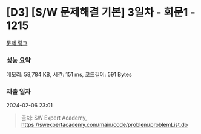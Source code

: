 # [D3] [S/W 문제해결 기본] 3일차 - 회문1 - 1215 

[문제 링크](https://swexpertacademy.com/main/code/problem/problemDetail.do?contestProbId=AV14QpAaAAwCFAYi) 

### 성능 요약

메모리: 58,784 KB, 시간: 151 ms, 코드길이: 591 Bytes

### 제출 일자

2024-02-06 23:01



> 출처: SW Expert Academy, https://swexpertacademy.com/main/code/problem/problemList.do